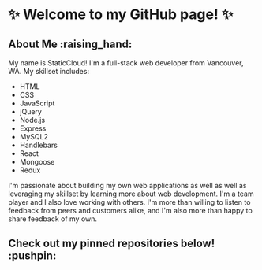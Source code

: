<h1>✨ Welcome to my GitHub page! ✨</h1>

<h2>About Me :raising_hand:</h2>
<p>My name is StaticCloud! I'm a full-stack web developer from Vancouver, WA. My skillset includes:</p>
<ul>
  <li>HTML</li>
  <li>CSS</li>
  <li>JavaScript</li>
  <li>jQuery</li>
  <li>Node.js</li>
  <li>Express</li>
  <li>MySQL2</li>
  <li>Handlebars</li>
  <li>React</li>
  <li>Mongoose</li>
  <li>Redux</li> 
</ul>

<p>I'm passionate about building my own web applications as well as well as leveraging my skillset by learning more about web development. I'm a team player and I also love working with others. I'm more than willing to listen to feedback from peers and customers alike, and I'm also more than happy to share feedback of my own.</p>


<h2>Check out my pinned repositories below! :pushpin:</h2>
